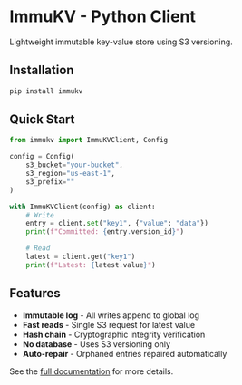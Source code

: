 # ImmuKV - Python Client

Lightweight immutable key-value store using S3 versioning.

## Installation

```bash
pip install immukv
```

## Quick Start

```python
from immukv import ImmuKVClient, Config

config = Config(
    s3_bucket="your-bucket",
    s3_region="us-east-1",
    s3_prefix=""
)

with ImmuKVClient(config) as client:
    # Write
    entry = client.set("key1", {"value": "data"})
    print(f"Committed: {entry.version_id}")

    # Read
    latest = client.get("key1")
    print(f"Latest: {latest.value}")
```

## Features

- **Immutable log** - All writes append to global log
- **Fast reads** - Single S3 request for latest value
- **Hash chain** - Cryptographic integrity verification
- **No database** - Uses S3 versioning only
- **Auto-repair** - Orphaned entries repaired automatically

See the [full documentation](../../README.md) for more details.
